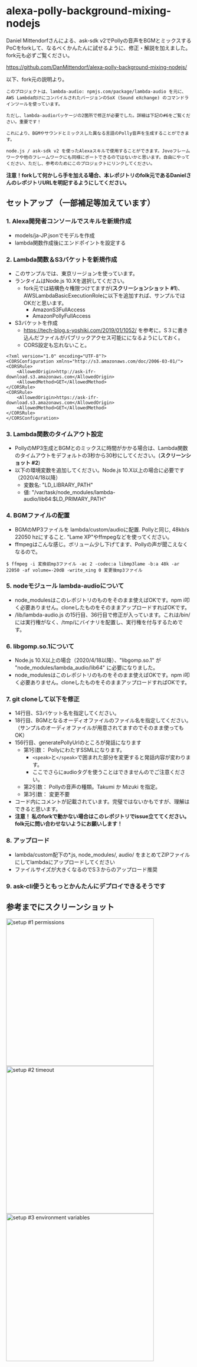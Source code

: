 # alexa-polly-background-mixing-nodejs

Daniel Mittendorfさんによる、ask-sdk v2でPollyの音声をBGMとミックスするPoCをforkして、なるべくかんたんに試せるように、修正・解説を加えました。
fork元も必ずご覧ください。

https://github.com/DanMittendorf/alexa-polly-background-mixing-nodejs/

以下、fork元の説明より。

```
このプロジェクトは、lambda-audio: npmjs.com/package/lambda-audio を元に、AWS Lambda向けにコンパイルされたバージョンのSoX (Sound eXchange) のコマンドラインツールを使っています。

ただし、lambda-audioパッケージの2箇所で修正が必要でした。詳細は下記の#6をご覧ください。重要です！

これにより、BGMやサウンドとミックスした異なる言語のPolly音声を生成することができます。

node.js / ask-sdk v2 を使ったAlexaスキルで使用することができます。Jovoフレームワークや他のフレームワークにも同様にポートできるのではないかと思います。自由にやってください、ただし、参考のためにこのプロジェクトにリンクしてください。
```

**注意！forkして何かしら手を加える場合、本レポジトリのfolk元であるDanielさんのレポジトリURLを明記するようにしてください。**

## セットアップ （一部補足等加えています）

### 1. Alexa開発者コンソールでスキルを新規作成

- models/ja-JP.jsonでモデルを作成
- lambda関数作成後にエンドポイントを設定する

### 2. Lambda関数＆S3バケットを新規作成

- このサンプルでは、東京リージョンを使っています。
- ランタイムはNode.js 10.Xを選択してください。
    - fork元では結構色々権限つけてますが(**スクリーションショット #1**)、AWSLambdaBasicExecutionRoleに以下を追加すれば、サンプルではOKだと思います。
        - AmazonS3FullAccess
        - AmazonPollyFullAccess
- S3バケットを作成
    - https://tech-blog.s-yoshiki.com/2019/01/1052/ を参考に。S３に書き込んだファイルがパブリックアクセス可能にになるようにしておく。
    - CORS設定も忘れないこと。

```
<?xml version="1.0" encoding="UTF-8"?>
<CORSConfiguration xmlns="http://s3.amazonaws.com/doc/2006-03-01/">
<CORSRule>
    <AllowedOrigin>http://ask-ifr-download.s3.amazonaws.com</AllowedOrigin>
    <AllowedMethod>GET</AllowedMethod>
</CORSRule>
<CORSRule>
    <AllowedOrigin>https://ask-ifr-download.s3.amazonaws.com</AllowedOrigin>
    <AllowedMethod>GET</AllowedMethod>
</CORSRule>
</CORSConfiguration>
```

### 3. Lambda関数のタイムアウト設定

 - PollyのMP3生成とBGMとのミックスに時間がかかる場合は、Lambda関数のタイムアウトをデフォルトの3秒から30秒にしてください。(**スクリーンショット #2**)
 - 以下の環境変数を追加してください。Node.js 10.X以上の場合に必要です（2020/4/18以降）
   - 変数名: "LD_LIBRARY_PATH"
   - 値: "/var/task/node_modules/lambda-audio/lib64:$LD_PRIMARY_PATH"

### 4. BGMファイルの配置

- BGMのMP3ファイルを lambda/custom/audioに配置. Pollyと同じ, 48kb/s 22050 hzにすること. "Lame XP"やffmpegなどを使ってください。
- ffmpegはこんな感じ。ボリューム少し下げてます、Pollyの声が聞こえなくなるので。

```
$ ffmpeg -i 変換前mp3ファイル -ac 2 -codec:a libmp3lame -b:a 48k -ar 22050 -af volume=-20dB -write_xing 0 変更後mp3ファイル
```

### 5. nodeモジュール lambda-audioについて

- node_modulesはこのレポジトリのものをそのまま使えばOKです。npm i叩く必要ありません。cloneしたものをそのままアップロードすればOKです。
- /lib/lambda-audio.js の15行目、36行目で修正が入っています。これは/bin/には実行権がなく、/tmp/にバイナリを配置し、実行権を付与するためです。

### 6. libgomp.so.1について

- Node.js 10.X以上の場合（2020/4/18以降）、"libgomp.so.1" が "node_modules/lambda_audio/lib64" に必要になりました。
- node_modulesはこのレポジトリのものをそのまま使えばOKです。npm i叩く必要ありません。cloneしたものをそのままアップロードすればOKです。

### 7. git cloneして以下を修正

- 14行目、S3バケット名を指定してください。
- 18行目、BGMとなるオーディオファイルのファイル名を指定してください。（サンプルのオーディオファイルが用意されてますのでそのまま使ってもOK）
- 156行目、generatePollyUrlのところが発話になります
  - 第1引数： PollyにわたすSSMLになります。
    - ```<speak>```と```</speak>```で囲まれた部分を変更すると発話内容が変わります。
    - ここでさらにaudioタグを使うことはできませんのでご注意ください。
  - 第2引数： Pollyの音声の種類。Takumi か Mizuki を指定。
  - 第3引数： 変更不要
- コード内にコメントが記載されています。完璧ではないかもですが、理解はできると思います。
- **注意！ 私のforkで動かない場合はこのレポジトリでissue立ててください。folk元に問い合わせないようにお願いします！**

### 8. アップロード

- lambda/custom配下の*.js, node_modules/, audio/ をまとめてZIPファイルにしてlambdaにアップロードしてください
- ファイルサイズが大きくなるのでS３からのアップロード推奨

### 9. ask-cli使うともっとかんたんにデプロイできるそうです

## 参考までにスクリーンショット

<img width="400" alt="setup #1 permissions" src="https://digivoice.io/wp-content/uploads/2019/04/setup-things.jpg"/>
<img width="400" alt="setup #2 timeout" src="https://digivoice.io/wp-content/uploads/2019/04/setup-things_2.jpg"/>
<img width="400" alt="setup #3 environment variables" src="https://digivoice.io/wp-content/uploads/2020/04/environment-variables.png"/>

